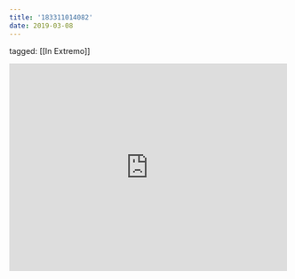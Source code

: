 ```yaml
---
title: '183311014082'
date: 2019-03-08
---
```

tagged: [[In Extremo]]
<iframe allow="accelerometer; autoplay; clipboard-write; encrypted-media; gyroscope; picture-in-picture" allowfullscreen="" frameborder="0" height="375" id="youtube_iframe" src="https://www.youtube.com/embed/GzN2aFjIzRU?feature=oembed&amp;enablejsapi=1&amp;origin=https://safe.txmblr.com&amp;wmode=opaque" width="500"></iframe>